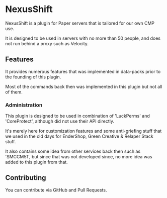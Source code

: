 # NexusShift

NexusShift is a plugin for Paper servers that is tailored for our own CMP use.

It is designed to be used in servers with no more than 50 people, and does not run behind a proxy such as Velocity.

## Features

It provides numerous features that was implemented in data-packs prior to the founding of this plugin.

Most of the commands back then was implemented in this plugin but not all of them.

### Administration

This plugin is designed to be used in combination of 'LuckPerms' and 'CoreProtect', although did not use their API directly.

It's merely here for customization features and some anti-griefing stuff that we used in the old days for EnderShop, Green Creative & Relaper Stack stuff.

It also contains some idea from other services back then such as 'SMCCM51', but since that was not developed since, no more idea was added to this plugin from that.

## Contributing

You can contribute via GitHub and Pull Requests.